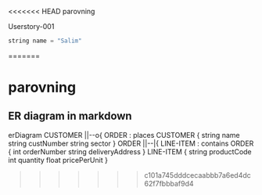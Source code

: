 <<<<<<< HEAD
 parovning

Userstory-001
```js
string name = "Salim"
```

=======
# parovning

## ER diagram in markdown

erDiagram
    CUSTOMER ||--o{ ORDER : places
    CUSTOMER {
        string name
        string custNumber
        string sector
    }
    ORDER ||--|{ LINE-ITEM : contains
    ORDER {
        int orderNumber
        string deliveryAddress
    }
    LINE-ITEM {
        string productCode
        int quantity
        float pricePerUnit
    }
>>>>>>> c101a745dddcecaabbb7a6ed4dc62f7fbbbaf9d4

